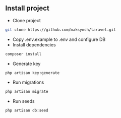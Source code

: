 ## Install project

- Clone project
```bash
git clone https://github.com/maksymsh/laravel.git
```
- Copy .env.example to .env and configure DB
- Install dependencies

```bash
composer install
```

- Generate key
```bash
php artisan key:generate
```

- Run migrations
```bash
php artisan migrate
```

- Run seeds
```bash
php artisan db:seed
```
